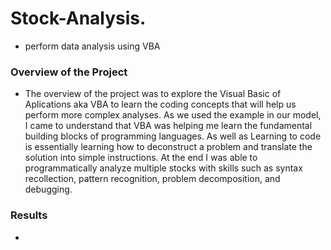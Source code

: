 # Stock-Analysis.
 - perform data analysis using VBA

  ###  Overview of the Project
  - The overview of the project was to explore the Visual Basic of Aplications aka VBA to learn the coding concepts that will help us perform more complex analyses. As we used the example in our model, I came to understand that VBA was helping me learn the fundamental building blocks of programming languages. As well as Learning to code is essentially learning how to deconstruct a problem and translate the solution into simple instructions. At the end I was able to programmatically analyze multiple stocks with skills such as syntax recollection, pattern recognition, problem decomposition, and debugging.
### Results
- 
